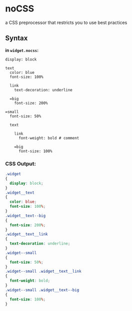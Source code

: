 noCSS
===

a CSS preprocessor that restricts you to use best practices

Syntax
------

__in `widget.nocss`:__

```
display: block

text
  color: blue
  font-size: 100%

  link
    text-decoration: underline
    
  =big
    font-size: 200%
    
=small
  font-size: 50%
  
  text
    
    link
      font-weight: bold # comment
      
    =big
      font-size: 100%
```

### CSS Output:

```css
.widget
{
  display: block;
}
.widget__text
{
  color: blue;
  font-size: 100%;
}
.widget__text--big
{
  font-size: 200%;
}
.widget__text__link
{
  text-decoration: underline;
}
.widget--small
{
  font-size: 50%;
}
.widget--small .widget__text__link
{
  font-weight: bold;
}
.widget--small .widget__text--big
{
  font-size: 100%;
}
```
